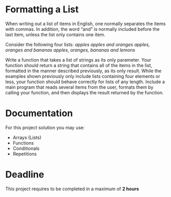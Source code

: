 #  Formatting a List

When writing out a list of items in English, one normally separates the items with commas. In addition, the word “and” is normally included before the last item, unless
the list only contains one item. 

Consider the following four lists:
*apples*
*apples and oranges*
*apples, oranges and bananas*
*apples, oranges, bananas and lemons*

Write a function that takes a list of strings as its only parameter. Your function should return a string that contains all of the items in the list, formatted in the manner described previously, as its only result. While the examples shown previously only include lists containing four elements or less, your function should behave correctly for lists of any length. Include a main program that reads several items from the user, formats them by calling your function, and then displays the result returned by the function.

# Documentation

For this project solution you may use:

- Arrays (Lists)
- Functions
- Conditionals
- Repetitions

# Deadline

This project requires to be completed in a maximum of **2 hours**
